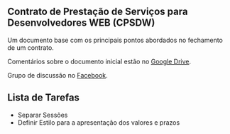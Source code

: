 ## Contrato de Prestação de Serviços para Desenvolvedores WEB (CPSDW)
Um documento base com os principais pontos abordados no fechamento de um contrato.

Comentários sobre o documento inicial estão no [Google Drive](https://docs.google.com/document/d/1-hTQ3MiEnm3y8Zj-rxaKUMDlvC2Hf74RsiblvjAfxGQ/edit?usp=sharing).

Grupo de discussão no [Facebook](https://www.facebook.com/groups/466219426885347/).

## Lista de Tarefas

 - Separar Sessões
 - Definir Estilo para a apresentação dos valores e prazos
